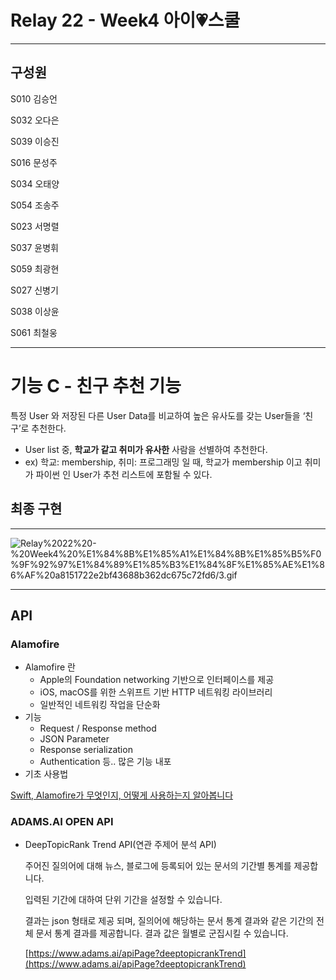 # Relay 22 - Week4 아이💗스쿨

---

## 구성원

S010 김승언

S032 오다은

S039 이승진

S016 문성주

S034 오태양

S054 조송주

S023 서명렬

S037 윤병휘

S059 최광현

S027 신병기

S038 이상윤

S061 최철웅

---

# 기능 C - 친구 추천 기능

특정 User 와 저장된 다른 User Data를 비교하여 높은 유사도를 갖는 User들을 ‘친구’로 추천한다.

- User list 중, **학교가 같고 취미가 유사한** 사람을 선별하여 추천한다.
- ex) 학교: membership, 취미: 프로그래밍 일 때,  학교가 membership 이고 취미가 파이썬 인 User가 추천 리스트에 포함될 수 있다.

## 최종 구현

---

![Relay%2022%20-%20Week4%20%E1%84%8B%E1%85%A1%E1%84%8B%E1%85%B5%F0%9F%92%97%E1%84%89%E1%85%B3%E1%84%8F%E1%85%AE%E1%86%AF%20a8151722e2bf43688b362dc675c72fd6/3.gif](Relay%2022%20-%20Week4%20%E1%84%8B%E1%85%A1%E1%84%8B%E1%85%B5%F0%9F%92%97%E1%84%89%E1%85%B3%E1%84%8F%E1%85%AE%E1%86%AF%20a8151722e2bf43688b362dc675c72fd6/3.gif)

---

## API

### **Alamofire**

- Alamofire 란
    - Apple의 Foundation networking 기반으로 인터페이스를 제공
    - iOS, macOS를 위한 스위프트 기반 HTTP 네트워킹 라이브러리
    - 일반적인 네트워킹 작업을 단순화
- 기능
    - Request / Response method
    - JSON Parameter
    - Response serialization
    - Authentication 등.. 많은 기능 내포
- 기초 사용법

[Swift, Alamofire가 무엇인지, 어떻게 사용하는지 알아봅니다](https://devmjun.github.io/archive/Alamofire)

### **ADAMS.AI OPEN API**

- DeepTopicRank Trend API(연관 주제어 분석 API)

    주어진 질의어에 대해 뉴스, 블로그에 등록되어 있는 문서의 기간별 통계를 제공합니다.

    입력된 기간에 대하여 단위 기간을 설정할 수 있습니다.

    결과는 json 형태로 제공 되며, 질의어에 해당하는 문서 통계 결과와 같은 기간의 전체 문서 통계 결과를 제공합니다. 결과 값은 월별로 군집시킬 수 있습니다.

    [https://www.adams.ai/apiPage?deeptopicrankTrend](https://www.adams.ai/apiPage?deeptopicrankTrend)